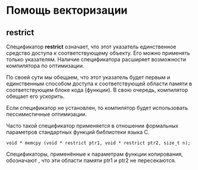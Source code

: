 
# Помощь векторизации




## restrict 



Спецификатор **restrict**  означает, что этот указатель единственное средство доступа к соответствующему объекту. Его можно применять только указателям. Наличие спецификатора расширяет возможности компилятора по оптимизации.

По своей сути мы обещаем, что этот указатель будет первым и  единственным способом доступа к соответствующей области памяти в соответствующем блоке кода (функции). В свою очередь, компилятор обещает его ускорить. 


Если спецификатор не установлен, то компилятор будет использовать пессимистичные оптимизации.

Часто такой спецификатор применяется в отношении формальных параметров стандартных функций библиотеки языка С.
```
void * memcpy (void * restrict ptr1, void * restrict ptr2, size_t n);
```
Спецификаторы, применённые к параметрам функции копирования, обозначают , что эти области памяти ptr1 и ptr2 не пересекаются. 
 
